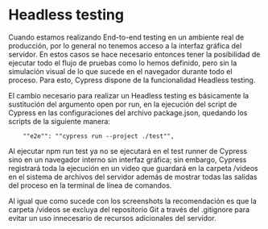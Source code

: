 # Headless testing

Cuando estamos realizando End-to-end testing en un ambiente real de producción, por lo general no tenemos acceso a la interfaz gráfica del servidor. En estos casos se hace necesario entonces tener la posibilidad de ejecutar todo el flujo de pruebas como lo hemos definido, pero sin la simulación visual de lo que sucede en el navegador durante todo el proceso. Para esto, Cypress dispone de la funcionalidad Headless testing.

El cambio necesario para realizar un Headless testing es básicamente la sustitución del argumento open por run, en la ejecución del script de Cypress en las configuraciones del archivo package.json, quedando los scripts de la siguiente manera:


        ""e2e"": ""cypress run --project ./test"",

Al ejecutar npm run test ya no se ejecutará en el test runner de Cypress sino en un navegador interno sin interfaz gráfica; sin embargo, Cypress registrará toda la ejecución en un video que guardará en la carpeta /videos en el sistema de archivos del servidor además de mostrar todas las salidas del proceso en la terminal de línea de comandos.

Al igual que como sucede con los screenshots la recomendación es que la carpeta /videos se excluya del repositorio Git a través del .gitignore para evitar un uso innecesario de recursos adicionales del servidor.        